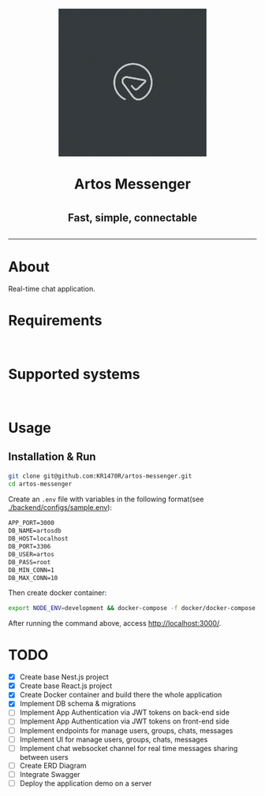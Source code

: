 <p align=center>
  <img src="https://github.com/KR1470R/artos-messenger/blob/c0f738bd51c5c5090b73531c20581c1b83ae36f2/assets/logo.jpg" width=300 height=300 align=center>
</p>
<h1 align=center>Artos Messenger<h1>
<h2 align=center>Fast, simple, connectable<h2>  

<hr>

# About
Real-time chat application.

# Requirements
<div>
	<img alt="" src="https://badgen.net/badge/node.js/>=18/green">
	<img alt="" src="https://badgen.net/badge/react/>=18/blue">
	<img alt="" src="https://badgen.net/badge/docker/any">
</div>

# Supported systems
<div>
	<img alt="" src="https://badgen.net/badge/Windows/any/blue">
	<img alt="" src="https://badgen.net/badge/Linux/any/yellow">
	<img alt="" src="https://badgen.net/badge/MacOS/any/red">
</div>

# Usage
## Installation & Run
```bash
git clone git@github.com:KR1470R/artos-messenger.git
cd artos-messenger
```
Create an `.env` file with variables in the following format(see [./backend/configs/sample.env](https://github.com/KR1470R/artos-messenger/blob/c0f738bd51c5c5090b73531c20581c1b83ae36f2/backend/configs/sample.env)):
```env
APP_PORT=3000
DB_NAME=artosdb
DB_HOST=localhost
DB_PORT=3306
DB_USER=artos
DB_PASS=root
DB_MIN_CONN=1
DB_MAX_CONN=10
```
Then create docker container:
```bash
export NODE_ENV=development && docker-compose -f docker/docker-compose.yml --env-file .env up --build
```
After running the command above, access <http://localhost:3000/>.

# TODO
- [x] Create base Nest.js project
- [x] Create base React.js project
- [x] Create Docker container and build there the whole application
- [x] Implement DB schema & migrations
- [ ] Implement App Authentication via JWT tokens on back-end side
- [ ] Implement App Authentication via JWT tokens on front-end side
- [ ] Implement endpoints for manage users, groups, chats, messages
- [ ] Implement UI for manage users, groups, chats, messages
- [ ] Implement chat websocket channel for real time messages sharing between users
- [ ] Create ERD Diagram
- [ ] Integrate Swagger
- [ ] Deploy the application demo on a server
